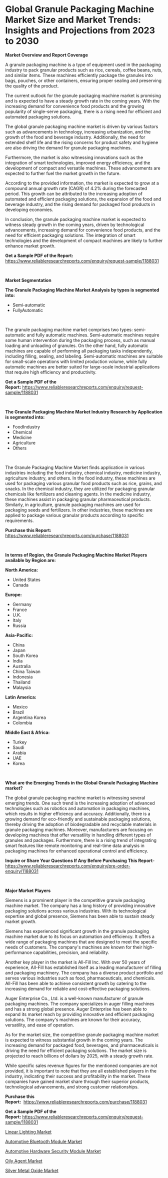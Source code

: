 <p><h1>Global Granule Packaging Machine Market Size and Market Trends: Insights and Projections from 2023 to 2030</h1></p><p><strong>Market Overview and Report Coverage</strong></p>
<p><p>A granule packaging machine is a type of equipment used in the packaging industry to pack granular products such as rice, cereals, coffee beans, nuts, and similar items. These machines efficiently package the granules into bags, pouches, or other containers, ensuring proper sealing and preserving the quality of the product.</p><p>The current outlook for the granule packaging machine market is promising and is expected to have a steady growth rate in the coming years. With the increasing demand for convenience food products and the growing popularity of single-serve packaging, there is a rising need for efficient and automated packaging solutions.</p><p>The global granule packaging machine market is driven by various factors such as advancements in technology, increasing urbanization, and the growth of the food and beverage industry. Additionally, the need for extended shelf life and the rising concerns for product safety and hygiene are also driving the demand for granule packaging machines.</p><p>Furthermore, the market is also witnessing innovations such as the integration of smart technologies, improved energy efficiency, and the development of compact and versatile machines. These advancements are expected to further fuel the market growth in the future.</p><p>According to the provided information, the market is expected to grow at a compound annual growth rate (CAGR) of 4.2% during the forecasted period. This growth can be attributed to the increasing adoption of automated and efficient packaging solutions, the expansion of the food and beverage industry, and the rising demand for packaged food products in developing economies.</p><p>In conclusion, the granule packaging machine market is expected to witness steady growth in the coming years, driven by technological advancements, increasing demand for convenience food products, and the need for efficient packaging solutions. The integration of smart technologies and the development of compact machines are likely to further enhance market growth.</p></p>
<p><strong>Get a Sample PDF of the Report:</strong> <a href="https://www.reliableresearchreports.com/enquiry/request-sample/1188031">https://www.reliableresearchreports.com/enquiry/request-sample/1188031</a></p>
<p>&nbsp;</p>
<p><strong>Market Segmentation</strong></p>
<p><strong>The Granule Packaging Machine Market Analysis by types is segmented into:</strong></p>
<p><ul><li>Semi-automatic</li><li>FullyAutomatic</li></ul></p>
<p>&nbsp;</p>
<p><p>The granule packaging machine market comprises two types: semi-automatic and fully automatic machines. Semi-automatic machines require some human intervention during the packaging process, such as manual loading and unloading of granules. On the other hand, fully automatic machines are capable of performing all packaging tasks independently, including filling, sealing, and labeling. Semi-automatic machines are suitable for small-scale operations with limited production volume, while fully automatic machines are better suited for large-scale industrial applications that require high efficiency and productivity.</p></p>
<p><strong>Get a Sample PDF of the Report:</strong>&nbsp;<a href="https://www.reliableresearchreports.com/enquiry/request-sample/1188031">https://www.reliableresearchreports.com/enquiry/request-sample/1188031</a></p>
<p>&nbsp;</p>
<p><strong>The Granule Packaging Machine Market Industry Research by Application is segmented into:</strong></p>
<p><ul><li>FoodIndustry</li><li>Chemical</li><li>Medicine</li><li>Agriculture</li><li>Others</li></ul></p>
<p>&nbsp;</p>
<p><p>The Granule Packaging Machine Market finds application in various industries including the food industry, chemical industry, medicine industry, agriculture industry, and others. In the food industry, these machines are used for packaging various granular food products such as rice, grains, and snacks. In the chemical industry, they are utilized for packaging granular chemicals like fertilizers and cleaning agents. In the medicine industry, these machines assist in packaging granular pharmaceutical products. Similarly, in agriculture, granule packaging machines are used for packaging seeds and fertilizers. In other industries, these machines are applied to package various granular products according to specific requirements.</p></p>
<p><strong>Purchase this Report:</strong>&nbsp; <a href="https://www.reliableresearchreports.com/purchase/1188031">https://www.reliableresearchreports.com/purchase/1188031</a></p>
<p>&nbsp;</p>
<p><strong>In terms of Region, the Granule Packaging Machine Market Players available by Region are:</strong></p>
<p>
    <p> <strong> North America: </strong>
        <ul>
            <li>United States</li>
            <li>Canada</li>
        </ul>
        </p> 
    <p> <strong> Europe: </strong>
        <ul>
            <li>Germany</li>
            <li>France</li>
            <li>U.K.</li>
            <li>Italy</li>
            <li>Russia</li>
        </ul>
        </p> 
    <p> <strong> Asia-Pacific: </strong>
        <ul>
            <li>China</li>
            <li>Japan</li>
            <li>South Korea</li>
            <li>India</li>
            <li>Australia</li>
            <li>China Taiwan</li>
            <li>Indonesia</li>
            <li>Thailand</li>
            <li>Malaysia</li>
        </ul>
        </p> 
    <p> <strong> Latin America: </strong>
        <ul>
            <li>Mexico</li>
            <li>Brazil</li>
            <li>Argentina Korea</li>
            <li>Colombia</li>
        </ul>
        </p> 
    <p> <strong> Middle East & Africa: </strong>
        <ul>
            <li>Turkey</li>
            <li>Saudi</li>
            <li>Arabia</li>
            <li>UAE</li>
            <li>Korea</li>
        </ul>
    </p>
    </p>
<p>&nbsp;</p>
<p><strong>What are the Emerging Trends in the Global Granule Packaging Machine market?</strong></p>
<p><p>The global granule packaging machine market is witnessing several emerging trends. One such trend is the increasing adoption of advanced technologies such as robotics and automation in packaging machines, which results in higher efficiency and accuracy. Additionally, there is a growing demand for eco-friendly and sustainable packaging solutions, thereby driving the adoption of biodegradable and recyclable materials in granule packaging machines. Moreover, manufacturers are focusing on developing machines that offer versatility in handling different types of granules and packages. Furthermore, there is a rising trend of integrating smart features like remote monitoring and real-time data analysis in packaging machines for enhanced operational control and efficiency.</p></p>
<p><strong>Inquire or Share Your Questions If Any Before Purchasing This Report</strong>- <a href="https://www.reliableresearchreports.com/enquiry/pre-order-enquiry/1188031">https://www.reliableresearchreports.com/enquiry/pre-order-enquiry/1188031</a></p>
<p>&nbsp;</p>
<p><strong>Major Market Players</strong></p>
<p><p>Siemens is a prominent player in the competitive granule packaging machine market. The company has a long history of providing innovative packaging solutions across various industries. With its technological expertise and global presence, Siemens has been able to sustain steady market growth.</p><p>Siemens has experienced significant growth in the granule packaging machine market due to its focus on automation and efficiency. It offers a wide range of packaging machines that are designed to meet the specific needs of customers. The company's machines are known for their high-performance capabilities, precision, and reliability.</p><p>Another key player in the market is All-Fill Inc. With over 50 years of experience, All-Fill has established itself as a leading manufacturer of filling and packaging machinery. The company has a diverse product portfolio and serves various industries such as food, pharmaceuticals, and chemicals. All-Fill has been able to achieve consistent growth by catering to the increasing demand for reliable and cost-effective packaging solutions.</p><p>Auger Enterprise Co., Ltd. is a well-known manufacturer of granule packaging machines. The company specializes in auger filling machines and has a strong global presence. Auger Enterprise has been able to expand its market reach by providing innovative and efficient packaging solutions. The company's machines are known for their accuracy, versatility, and ease of operation.</p><p>As for the market size, the competitive granule packaging machine market is expected to witness substantial growth in the coming years. The increasing demand for packaged food, beverages, and pharmaceuticals is driving the need for efficient packaging solutions. The market size is projected to reach billions of dollars by 2025, with a steady growth rate.</p><p>While specific sales revenue figures for the mentioned companies are not provided, it is important to note that they are all established players in the industry, indicating their success and profitability in the market. These companies have gained market share through their superior products, technological advancements, and strong customer relationships.</p></p>
<p><strong>Purchase this Report:</strong>&nbsp;&nbsp;<a href="https://www.reliableresearchreports.com/purchase/1188031">https://www.reliableresearchreports.com/purchase/1188031</a></p>
<p></p>
<p><strong>Get a Sample PDF of the Report:</strong>&nbsp;<a href="https://www.reliableresearchreports.com/enquiry/request-sample/1188031">https://www.reliableresearchreports.com/enquiry/request-sample/1188031</a></p>
<p><p><a href="https://www.linkedin.com/pulse/linear-lighting-market-research-report-provides-thorough-industry-ttipe/">Linear Lighting Market</a></p><p><a href="https://www.linkedin.com/pulse/automotive-bluetooth-module-market-share-amp-new-trends-lxsze/">Automotive Bluetooth Module Market</a></p><p><a href="https://www.linkedin.com/pulse/automotive-hardware-security-module-market-size-share-qcste/">Automotive Hardware Security Module Market</a></p><p><a href="https://medium.com/@poem.snap.phase/oily-agent-market-size-reveals-the-best-marketing-channels-in-global-industry-24b22470427f">Oily Agent Market</a></p><p><a href="https://medium.com/@inner.zone.room/decoding-silver-metal-oxide-market-metrics-market-share-trends-and-growth-patterns-309ed3f7f2ff">Silver Metal Oxide Market</a></p></p>
